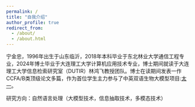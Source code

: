 ```yaml
---
permalink: /
title: "自我介绍"
author_profile: true
redirect_from: 
  - /about/
  - /about.html
---
```


宁金忠，1996年出生于山东临沂，2018年本科毕业于东北林业大学通信工程专业，2024年博士毕业于大连理工大学计算机应用技术专业，博士期间就读于大连理工大学信息检索研究室（DUTIR）林鸿飞教授团队。博士在读期间发表一作CCFA/B类顶级论文多篇，作为首位学生主力参与了中英双语生物大模型项目:[太一](https://huggingface.co/DUTIR-BioNLP/Taiyi-LLM)。

研究方向：自然语言处理（大模型技术，信息抽取技术，多模态技术）
